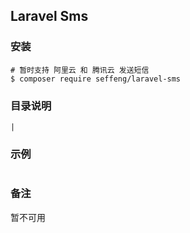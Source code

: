 ## Laravel Sms

### 安装

```
# 暂时支持 阿里云 和 腾讯云 发送短信
$ composer require seffeng/laravel-sms
```

### 目录说明

```
|
```

### 示例

```php

```

### 备注

暂不可用

